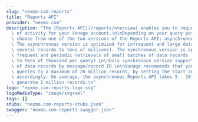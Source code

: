 ```yaml
---
slug: "nexmo-com-reports"
title: "Reports API"
provider: "nexmo.com"
description: "The [Reports API](/reports/overview) enables you to request a report\
  \ of activity for your Vonage account.\n\nDepending on your query pattern, you can\
  \ choose from one of the two versions of the Reports API: asynchronous and synchronous.\
  \ The asynchronous version is optimized for infrequent and large data queries (from\
  \ several records to tens of millions). The synchronous version is optimized for\
  \ frequent and periodic retrievals of small batches of data records (from one record\
  \ to tens of thousand per query).\n\nOnly synchronous version supports retrival\
  \ of data records by message/record ID.\n\nVonage recommends that you limit asynchronous\
  \ queries to a maximum of 20 million records, by setting the start and end dates\
  \ accordingly. On average, the asynchronous Reports API takes 5 - 10 minutes to\
  \ generate 1 million records.\n"
logo: "nexmo.com-reports-logo.svg"
logoMediaType: "image/svg+xml"
tags: []
stubs: "nexmo.com-reports-stubs.json"
swagger: "nexmo.com-reports-swagger.json"
---
```

